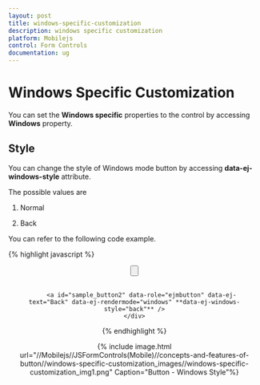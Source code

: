 ```yaml
---
layout: post
title: windows-specific-customization
description: windows specific customization
platform: Mobilejs
control: Form Controls
documentation: ug
---
```


# Windows Specific Customization

You can set the **Windows specific** properties to the control by accessing **Windows** property.

## Style

You can change the style of Windows mode button by accessing **data-ej-windows-style** attribute.

The possible values are

1. Normal

2. Back

You can refer to the following code example.

{% highlight javascript %}


<div align="center" style="margin:10px">
        <input type="button" id="sample_button1" data-role="ejmbutton" data-ej-text="Normal" data-ej-rendermode="windows" **data-ej-windows-style="normal"** /><br /><br />

        <a id="sample_button2" data-role="ejmbutton" data-ej-text="Back" data-ej-rendermode="windows" **data-ej-windows-style="back"** />
    </div>



{% endhighlight %}



{% include image.html url="//Mobilejs//JSFormControls(Mobile)//concepts-and-features-of-button//windows-specific-customization_images//windows-specific-customization_img1.png" Caption="Button - Windows Style"%}

